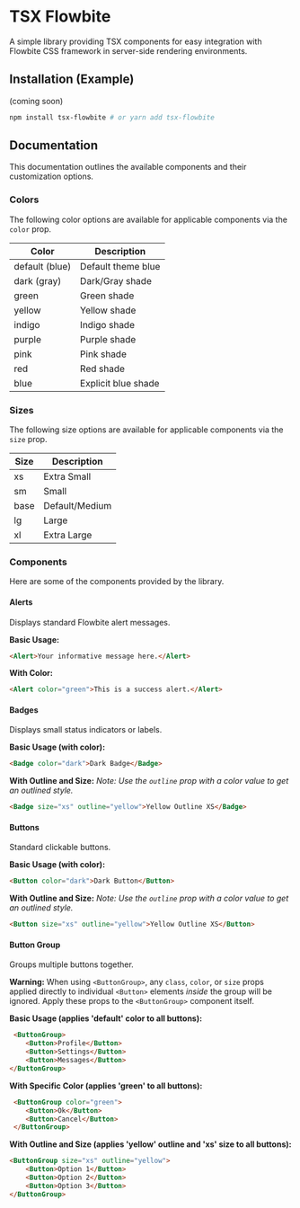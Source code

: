 # TSX Flowbite

A simple library providing TSX components for easy integration with Flowbite CSS framework in server-side rendering environments.

## Installation (Example)

(coming soon)
```bash
npm install tsx-flowbite # or yarn add tsx-flowbite
```

## Documentation

This documentation outlines the available components and their customization options.

### Colors

The following color options are available for applicable components via the `color` prop.

| Color          | Description        |
|----------------|--------------------|
| default (blue) | Default theme blue |
| dark (gray)    | Dark/Gray shade    |
| green          | Green shade        |
| yellow         | Yellow shade       |
| indigo         | Indigo shade       |
| purple         | Purple shade       |
| pink           | Pink shade         |
| red            | Red shade          |
| blue           | Explicit blue shade|

### Sizes

The following size options are available for applicable components via the `size` prop.

| Size  | Description     |
|-------|-----------------|
| xs    | Extra Small     |
| sm    | Small           |
| base  | Default/Medium  |
| lg    | Large           |
| xl    | Extra Large     |

### Components

Here are some of the components provided by the library.

#### Alerts

Displays standard Flowbite alert messages.

**Basic Usage:**

```html
<Alert>Your informative message here.</Alert>
```

**With Color:**

```html
<Alert color="green">This is a success alert.</Alert>
```

#### Badges

Displays small status indicators or labels.

**Basic Usage (with color):**

```html
<Badge color="dark">Dark Badge</Badge>
```

**With Outline and Size:**
*Note: Use the `outline` prop with a color value to get an outlined style.*

```html
<Badge size="xs" outline="yellow">Yellow Outline XS</Badge>
```

#### Buttons

Standard clickable buttons.

**Basic Usage (with color):**

```html
<Button color="dark">Dark Button</Button>
```

**With Outline and Size:**
*Note: Use the `outline` prop with a color value to get an outlined style.*

```html
<Button size="xs" outline="yellow">Yellow Outline XS</Button>
```

#### Button Group

Groups multiple buttons together.

**Warning:** When using `<ButtonGroup>`, any `class`, `color`, or `size` props applied directly to individual `<Button>` elements *inside* the group will be ignored. Apply these props to the `<ButtonGroup>` component itself.

**Basic Usage (applies 'default' color to all buttons):**

```html
 <ButtonGroup>
    <Button>Profile</Button>
    <Button>Settings</Button>
    <Button>Messages</Button>
</ButtonGroup>
```

**With Specific Color (applies 'green' to all buttons):**

```html
 <ButtonGroup color="green">
    <Button>Ok</Button>
    <Button>Cancel</Button>
 </ButtonGroup>
```

**With Outline and Size (applies 'yellow' outline and 'xs' size to all buttons):**

```html
<ButtonGroup size="xs" outline="yellow">
    <Button>Option 1</Button>
    <Button>Option 2</Button>
    <Button>Option 3</Button>
</ButtonGroup>
